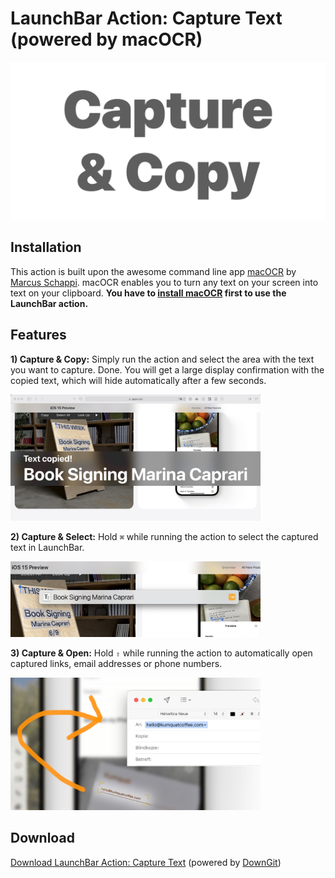 # LaunchBar Action: Capture Text (powered by macOCR)

<img src="capturetext.gif" width="600"/> 



## Installation 
This action is built upon the awesome command line app [macOCR](https://github.com/schappim/macOCR#readme) by  [Marcus Schappi](https://twitter.com/schappi). macOCR enables you to turn any text on your screen into text on your clipboard. **You have to [install macOCR](https://github.com/schappim/macOCR#installation) first to use the LaunchBar action.** 

## Features
**1) Capture & Copy:** 
Simply run the action and select the area with the text you want to capture. Done. You will get a large display confirmation with the copied text, which will hide automatically after a few seconds. 

<img src="textcopied.jpg" width="400"/> 

**2) Capture & Select:**
Hold `⌘` while running the action to select the captured text in LaunchBar. 

<img src="selected.jpg" width="400"/> 

**3) Capture & Open:** 
Hold `⇧` while running the action to automatically open captured links, email addresses or phone numbers.

<img src="email.jpg" width="400"/> 


## Download

[Download LaunchBar Action: Capture Text](https://minhaskamal.github.io/DownGit/#/home?url=https://github.com/Ptujec/LaunchBar/tree/master/Capture-Text) (powered by [DownGit](https://github.com/MinhasKamal/DownGit))